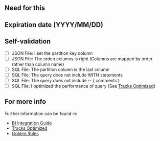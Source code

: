 [//]: # (BI Integration PR template, otherwise delete it!)

## Need for this
[//]: # (Explain why do you need to do this Tableau's extract) 

## Expiration date (YYYY/MM/DD)
[//]: # (If this Tableau's extract is a temporary need, set the expiration date. The extract will be updated until the established date)  	
	

## Self-validation  	
[//]: # (Does your track check the following?)  	

- [ ] JSON File: I set the partition key column	
- [ ] JSON File: The orden columns is right (Columns are mapped by order rather than column name) 	
- [ ] SQL File: The partition column is the last column
- [ ] SQL File: The query does not include WITH statements
- [ ] SQL File: The query does not include -- ( comments )
- [ ] SQL File: I optimized the performance of query (See [Tracks Optimized](https://sites.google.com/mercadolibre.com/melidata/querying/tables#h.p_xDv8FixIvsT3))

## For more info 	
Further information can be found in:
- [BI Integration Guide](https://sites.google.com/mercadolibre.com/melidata/custom-data/bi-integration?authuser=0) 
- [Tracks Optimized](https://sites.google.com/mercadolibre.com/melidata/querying/tables#h.p_xDv8FixIvsT3) 	
- [Golden Rules](https://sites.google.com/mercadolibre.com/melidata/querying#h.p_AOcqlkENCbKD)

